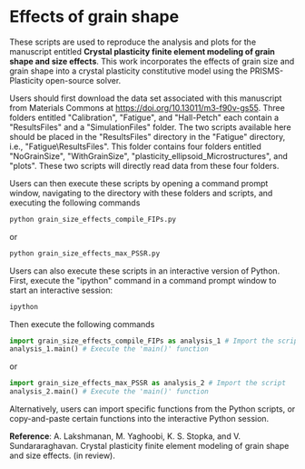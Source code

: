 # Effects of grain shape

  These scripts are used to reproduce the analysis and plots for the manuscript entitled <B> Crystal plasticity finite element modeling of grain shape and size effects</B>. This work incorporates the effects of grain size and grain shape into a crystal plasticity constitutive model using the PRISMS-Plasticity open-source solver.
  
  Users should first download the data set associated with this manuscript from Materials Commons at https://doi.org/10.13011/m3-f90v-gs55. Three folders entitled "Calibration", "Fatigue", and "Hall-Petch" each contain a "ResultsFiles" and a "SimulationFiles" folder. The two scripts available here should be placed in the "ResultsFiles" directory in the "Fatigue" directory, i.e., "Fatigue\ResultsFiles". This folder contains four folders entitled "NoGrainSize", "WithGrainSize", "plasticity_ellipsoid_Microstructures", and "plots". These two scripts will directly read data from these four folders.
  
  Users can then execute these scripts by opening a command prompt window, navigating to the directory with these folders and scripts, and executing the following commands
 
  ```bash
  python grain_size_effects_compile_FIPs.py
  ```
  or 
  ```bash
  python grain_size_effects_max_PSSR.py
  ```
  
  Users can also execute these scripts in an interactive version of Python. First, execute the "ipython" command in a command prompt window to start an interactive session:
  
  ```bash
  ipython
  ```
  
  Then execute the following commands
  
  ```python
  import grain_size_effects_compile_FIPs as analysis_1 # Import the script
  analysis_1.main() # Execute the 'main()' function
  ```
  or
  ```python
  import grain_size_effects_max_PSSR as analysis_2 # Import the script
  analysis_2.main() # Execute the 'main()' function
  ```  
  
  Alternatively, users can import specific functions from the Python scripts, or copy-and-paste certain functions into the interactive Python session.
  
    
  <B>Reference</B>:  A. Lakshmanan, M. Yaghoobi, K. S. Stopka, and V. Sundararaghavan. Crystal plasticity finite element modeling of grain shape and size effects. (in review).